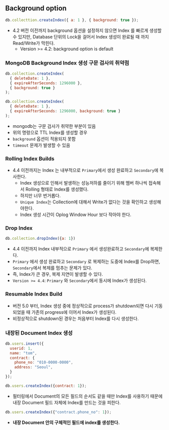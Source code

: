 ## Background option

```javascript
db.collecttion.createIndex({ a: 1 }, { background: true });
```

- 4.2 버전 이전까지 background 옵션을 설정하지 않으면 Index 를 빠르게 생성할 수 있지만, Database 단위의 Lock을 걸어서 Index 생성이 완료될 때 까지 Read/Write가 막힌다.
  - Version >= 4.2: background option is default

### MongoDB Background Index 생성 구문 검사의 취약점
```javascript
db.collection.createIndex(
  { deleteDate: 1 },
  { expireAfterSeconds: 1296000 },
  { background: true }
);
```

```javascript
db.collection.createIndex(
  { deleteDate: 1 },
  { expireAfterSeconds: 1296000, background: true }
);
```
- mongodb는 구문 검사가 취약한 부분이 있음
- 위의 명령으로 TTL Index를 생성할 경우 
- `background` 옵션이 적용되지 못함
- `timeout` 문제가 발생할 수 있음
  
### Rolling Index Builds
- 4.4 이전까지는 Index 는 내부적으로 `Primary`에서 생성 완료하고 `Secondary`에 복사한다.
  - Index 생성으로 인해서 발생하는 성능저하를 줄이기 위해 멤버 하나씩 접속해서 Rolling 형태로 Index를 생성했다.
  - 하지만 너무 번거롭다.
  - `Unique Index`는 Collection에 대해서 Write가 없다는 것을 확인하고 생성해야한다.
  - Index 생성 시간이 Oplog Window Hour 보다 작아야 한다.

### Drop Index
```javascript
db.collection.dropIndex({a: 1})
```
- 4.4 이전까지 Index 내부적으로 `Primary` 에서 생성완료하고 `Secondary`에 복제한다.
- `Primary` 에서 생성 완료하고 `Secondary` 로 복제하는 도중에 Index를 Drop하면, `Secondary`에서 복제를 멈추는 문제가 있다.
- 즉, Index가 큰 경우, 복제 지연이 발생할 수 있다.
- `Version >= 4.4`: `Primary` 와 `Secondary`에서 동시에 Index가 생성된다.

### Resumable Index Build
- 버전 5.0 부터, Index 생성 중에 정상적으로 process가 shutdown되면 다시 기동 되었을 때 가존의 progress에 이어서 Index가 생성된다.
- 비정상적으로 shutdown된 경우는 처음부터 Index를 다시 생성한다.

### 내장된 Document Index 생성
```javascript
db.users.insert({
  userid: 1,
  name: "tom",
  contract: {
    phone_no: "010-0000-0000",
    address: "Seoul",
  }
});

db.users.createIndex({contract: 1});
```
- 필터링에서 Document의 모든 필드의 순서도 같을 때만 Index를 사용하기 때문에 내장 Document 필드 자체에 Index를 만드는 것을 피한다.

```javascript
db.users.createIndex({"contract.phone_no": 1});
```
- **내장 Document 안의 구체적인 필드에 index를 생성한다.**
